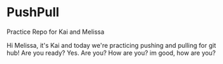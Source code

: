 # PushPull
Practice Repo for Kai and Melissa

Hi Melissa, it's Kai and today we're practicing pushing and pulling for git hub! 
Are you ready?
Yes. Are you? 
How are you?
im good, how are you?